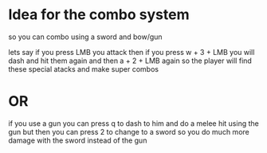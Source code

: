 # Idea for the combo system

so you can combo using a sword and bow/gun

lets say if you press LMB
you attack then if you press w + 3 + LMB you will dash and hit them again
and then a + 2 + LMB again so the player will find these special atacks and make super combos 

# OR

if you use a gun you can press q to dash to him and do a melee hit using the gun but then you can press 2 to change to a sword so you do much more damage with the sword instead of the gun